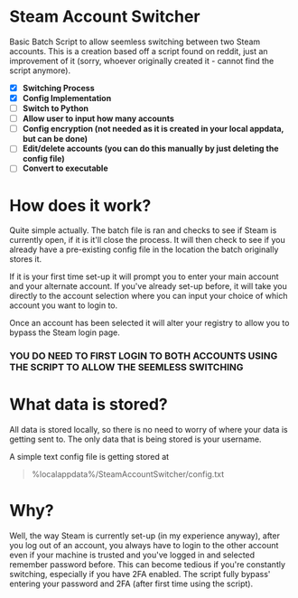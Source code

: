 # Steam Account Switcher
Basic Batch Script to allow seemless switching between two Steam accounts. This is a creation based off a script found on reddit, just an improvement of it (sorry, whoever originally created it - cannot find the script anymore).

- [x] **Switching Process**
- [x] **Config Implementation** 
- [ ] **Switch to Python**
- [ ] **Allow user to input how many accounts**
- [ ] **Config encryption (not needed as it is created in your local appdata, but can be done)**
- [ ] **Edit/delete accounts (you can do this manually by just deleting the config file)**
- [ ] **Convert to executable**

# How does it work?
Quite simple actually. The batch file is ran and checks to see if Steam is currently open, if it is it'll close the process. It will then check to see if you already have a pre-existing config file in the location the batch originally stores it.

If it is your first time set-up it will prompt you to enter your main account and your alternate account. If you've already set-up before, it will take you directly to the account selection where you can input your choice of which account you want to login to.

Once an account has been selected it will alter your registry to allow you to bypass the Steam login page.
### **YOU DO NEED TO FIRST LOGIN TO BOTH ACCOUNTS USING THE SCRIPT TO ALLOW THE SEEMLESS SWITCHING**

# What data is stored?
All data is stored locally, so there is no need to worry of where your data is getting sent to. The only data that is being stored is your username. 

A simple text config file is getting stored at
>%localappdata%/SteamAccountSwitcher/config.txt

# Why?
Well, the way Steam is currently set-up (in my experience anyway), after you log out of an account, you always have to login to the other account even if your machine is trusted and you've logged in and selected remember password before. This can become tedious if you're constantly switching, especially if you have 2FA enabled. The script fully bypass' entering your password and 2FA (after first time using the script).
